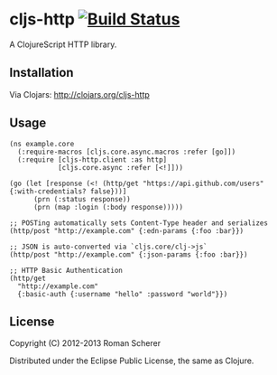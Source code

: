 # cljs-http [![Build Status](https://travis-ci.org/r0man/cljs-http.png)](https://travis-ci.org/r0man/cljs-http)

A ClojureScript HTTP library.

## Installation

Via Clojars: http://clojars.org/cljs-http

## Usage

    (ns example.core
      (:require-macros [cljs.core.async.macros :refer [go]])
      (:require [cljs-http.client :as http]
                [cljs.core.async :refer [<!]]))

    (go (let [response (<! (http/get "https://api.github.com/users" {:with-credentials? false}))]
          (prn (:status response))
          (prn (map :login (:body response)))))

    ;; POSTing automatically sets Content-Type header and serializes
    (http/post "http://example.com" {:edn-params {:foo :bar}})

    ;; JSON is auto-converted via `cljs.core/clj->js`
    (http/post "http://example.com" {:json-params {:foo :bar}})

    ;; HTTP Basic Authentication
    (http/get
      "http://example.com"
      {:basic-auth {:username "hello" :password "world"}})

## License

Copyright (C) 2012-2013 Roman Scherer

Distributed under the Eclipse Public License, the same as Clojure.
